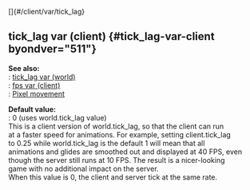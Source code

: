 []{#/client/var/tick_lag}    
## tick_lag var (client) {#tick_lag-var-client byondver="511"}    
**See also:**    
:   [tick_lag var (world)](/ref/world/var/tick_lag)    
:   [fps var (client)](/ref/client/var/fps)    
:   [Pixel movement](/ref/%7Bnotes%7D/pixel-movement)    
<!-- -->    
**Default value:**    
:   0 (uses world.tick_lag value)    
This is a client version of world.tick_lag, so that the client can run    
at a faster speed for animations. For example, setting client.tick_lag    
to 0.25 while world.tick_lag is the default 1 will mean that all    
animations and glides are smoothed out and displayed at 40 FPS, even    
though the server still runs at 10 FPS. The result is a nicer-looking    
game with no additional impact on the server.    
When this value is 0, the client and server tick at the same rate.  